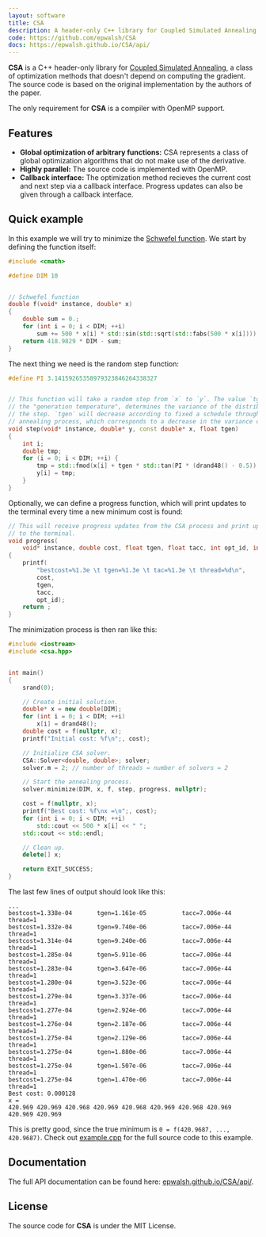 ```yaml
---
layout: software
title: CSA
description: A header-only C++ library for Coupled Simulated Annealing
code: https://github.com/epwalsh/CSA
docs: https://epwalsh.github.io/CSA/api/
---
```


**CSA** is a C++ header-only library for
[Coupled Simulated Annealing](ftp://ftp.esat.kuleuven.be/sista/sdesouza/papers/CSA2009accepted.pdf),
a class of optimization methods that doesn't depend on computing the gradient.
The source code is based on the original implementation by the authors of the paper.

The only requirement for **CSA** is a compiler with OpenMP support.

## Features
- **Global optimization of arbitrary functions:** CSA represents a class of global optimization algorithms that do not make use of the derivative.
- **Highly parallel:** The source code is implemented with OpenMP.
- **Callback interface:** The optimization method recieves the current cost and next step via a callback interface. Progress updates can also be given through a callback interface.

## Quick example

In this example we will try to minimize the
[Schwefel function](https://www.sfu.ca/~ssurjano/schwef.html).
We start by defining the function itself:


```c++
#include <cmath>

#define DIM 10


// Schwefel function
double f(void* instance, double* x)
{
    double sum = 0.;
    for (int i = 0; i < DIM; ++i)
        sum += 500 * x[i] * std::sin(std::sqrt(std::fabs(500 * x[i])));
    return 418.9829 * DIM - sum;
}
```

The next thing we need is the random step function:

```c++
#define PI 3.14159265358979323846264338327


// This function will take a random step from `x` to `y`. The value `tgen`,
// the "generation temperature", determines the variance of the distribution of
// the step. `tgen` will decrease according to fixed a schedule throughout the
// annealing process, which corresponds to a decrease in the variance of steps.
void step(void* instance, double* y, const double* x, float tgen)
{
    int i;
    double tmp;
    for (i = 0; i < DIM; ++i) {
        tmp = std::fmod(x[i] + tgen * std::tan(PI * (drand48() - 0.5)), 1.);
        y[i] = tmp;
    }
}
```
Optionally, we can define a progress function, which will print updates
to the terminal every time a new minimum cost is found:

```c++
// This will receive progress updates from the CSA process and print updates
// to the terminal.
void progress(
    void* instance, double cost, float tgen, float tacc, int opt_id, int iter)
{
    printf(
        "bestcost=%1.3e \t tgen=%1.3e \t tac=%1.3e \t thread=%d\n",
        cost,
        tgen,
        tacc,
        opt_id);
    return ;
}
```

The minimization process is then ran like this:

```c++
#include <iostream>
#include <csa.hpp>


int main()
{
    srand(0);

    // Create initial solution.
    double* x = new double[DIM];
    for (int i = 0; i < DIM; ++i)
        x[i] = drand48();
    double cost = f(nullptr, x);
    printf("Initial cost: %f\n";, cost);

    // Initialize CSA solver.
    CSA::Solver<double, double>; solver;
    solver.m = 2; // number of threads = number of solvers = 2

    // Start the annealing process.
    solver.minimize(DIM, x, f, step, progress, nullptr);

    cost = f(nullptr, x);
    printf("Best cost: %f\nx =\n";, cost);
    for (int i = 0; i < DIM; ++i)
        std::cout << 500 * x[i] << " ";
    std::cout << std::endl;

    // Clean up.
    delete[] x;

    return EXIT_SUCCESS;
}
```

The last few lines of output should look like this:

```
...
bestcost=1.338e-04       tgen=1.161e-05          tacc=7.006e-44        thread=1
bestcost=1.332e-04       tgen=9.740e-06          tacc=7.006e-44        thread=1
bestcost=1.314e-04       tgen=9.240e-06          tacc=7.006e-44        thread=1
bestcost=1.285e-04       tgen=5.911e-06          tacc=7.006e-44        thread=1
bestcost=1.283e-04       tgen=3.647e-06          tacc=7.006e-44        thread=1
bestcost=1.280e-04       tgen=3.523e-06          tacc=7.006e-44        thread=1
bestcost=1.279e-04       tgen=3.337e-06          tacc=7.006e-44        thread=1
bestcost=1.277e-04       tgen=2.924e-06          tacc=7.006e-44        thread=1
bestcost=1.276e-04       tgen=2.187e-06          tacc=7.006e-44        thread=1
bestcost=1.275e-04       tgen=2.129e-06          tacc=7.006e-44        thread=1
bestcost=1.275e-04       tgen=1.880e-06          tacc=7.006e-44        thread=1
bestcost=1.275e-04       tgen=1.507e-06          tacc=7.006e-44        thread=1
bestcost=1.275e-04       tgen=1.470e-06          tacc=7.006e-44        thread=1
Best cost: 0.000128
x =
420.969 420.969 420.968 420.969 420.968 420.969 420.968 420.969 420.969 420.969
```

This is pretty good, since the true minimum is `0 = f(420.9687, ..., 420.9687)`.
Check out [example.cpp](https://github.com/epwalsh/CSA/blob/master/example.cpp)
for the full source code to this example.

## Documentation

The full API documentation can be found here: [epwalsh.github.io/CSA/api/](https://epwalsh.github.io/CSA/api/).

## License

The source code for **CSA** is under the MIT License.
